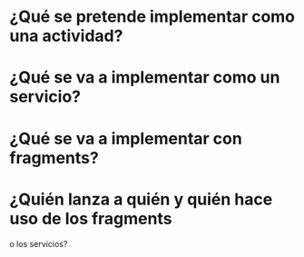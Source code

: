 # ¿Qué se pretende implementar como una actividad?

# ¿Qué se va a implementar como un servicio?

# ¿Qué se va a implementar con fragments?

# ¿Quién lanza a quién y quién hace uso de los fragments
o los servicios?